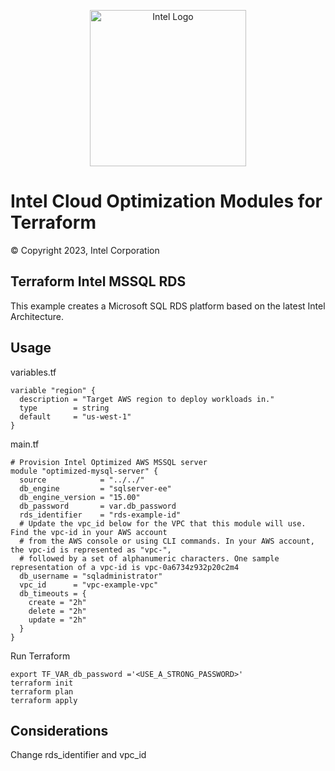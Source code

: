 <p align="center">
  <img src="https://github.com/OTCShare2/terraform-intel-hashicorp/blob/main/images/logo-classicblue-800px.png?raw=true" alt="Intel Logo" width="250"/>
</p>

# Intel Cloud Optimization Modules for Terraform

© Copyright 2023, Intel Corporation

## Terraform Intel MSSQL RDS 

This example creates a Microsoft SQL RDS platform based on the latest Intel Architecture. 

## Usage

variables.tf

```hcl
variable "region" {
  description = "Target AWS region to deploy workloads in."
  type        = string
  default     = "us-west-1"
}
```
main.tf
```hcl
# Provision Intel Optimized AWS MSSQL server
module "optimized-mysql-server" {
  source            = "../../"
  db_engine         = "sqlserver-ee"
  db_engine_version = "15.00"
  db_password       = var.db_password
  rds_identifier    = "rds-example-id"
  # Update the vpc_id below for the VPC that this module will use. Find the vpc-id in your AWS account
  # from the AWS console or using CLI commands. In your AWS account, the vpc-id is represented as "vpc-",
  # followed by a set of alphanumeric characters. One sample representation of a vpc-id is vpc-0a6734z932p20c2m4
  db_username = "sqladministrator"
  vpc_id      = "vpc-example-vpc"
  db_timeouts = {
    create = "2h"
    delete = "2h"
    update = "2h"
  }
}
```



Run Terraform

```hcl
export TF_VAR_db_password ='<USE_A_STRONG_PASSWORD>'
terraform init  
terraform plan
terraform apply 
```
## Considerations
Change rds_identifier and vpc_id